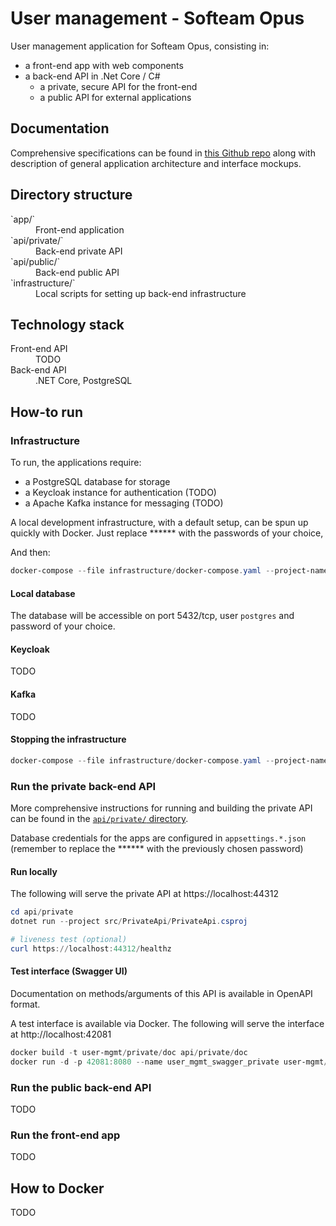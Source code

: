 # User management - Softeam Opus

User management application for Softeam Opus, consisting in:
* a front-end app with web components
* a back-end API in .Net Core / C#
    * a private, secure API for the front-end
    * a public API for external applications 

## Documentation

Comprehensive specifications can be found in [this Github repo](https://github.com/SofteamOuest-Opus/specs/tree/master/user-mgmt)
along with description of general application architecture and interface mockups. 

## Directory structure

<dl>
    <dt>`app/`<dt>
    <dd>Front-end application</dd>
    <dt>`api/private/`<dt>
    <dd>Back-end private API</dd>
    <dt>`api/public/`<dt>
    <dd>Back-end public API</dd>
    <dt>`infrastructure/`<dt>
    <dd>Local scripts for setting up back-end infrastructure</dd>
</dl>

## Technology stack

<dl>
    <dt>Front-end API</dt>
    <dd>TODO</dd>
    <dt>Back-end API</dt>
    <dd>.NET Core, PostgreSQL</dd>
</dl>


## How-to run

### Infrastructure

To run, the applications require:
- a PostgreSQL database for storage
- a Keycloak instance for authentication (TODO)
- a Apache Kafka instance for messaging (TODO)

A local development infrastructure, with a default setup, can be spun up quickly with Docker. Just replace \*\*\*\*\*\* with the passwords of your choice,

And then:
```powershell
docker-compose --file infrastructure/docker-compose.yaml --project-name user_mgmt_infra up --build --detach
```

#### Local database

The database will be accessible on port 5432/tcp, user `postgres` and password of your choice.

#### Keycloak

TODO

#### Kafka

TODO

#### Stopping the infrastructure

```powershell
docker-compose --file infrastructure/docker-compose.yaml --project-name user_mgmt_infra down
```

### Run the private back-end API

More comprehensive instructions for running and building the private API can be found 
in the [`api/private/` directory](./api/private/README.md).

Database credentials for the apps are configured in `appsettings.*.json` (remember to replace the \*\*\*\*\*\* with the previously chosen password)

#### Run locally

The following will serve the private API at https://localhost:44312

```powershell
cd api/private
dotnet run --project src/PrivateApi/PrivateApi.csproj

# liveness test (optional)
curl https://localhost:44312/healthz
```

#### Test interface (Swagger UI)

Documentation on methods/arguments of this API is available in OpenAPI format.

A test interface is available via Docker. 
The following will serve the interface at http://localhost:42081

```powershell
docker build -t user-mgmt/private/doc api/private/doc
docker run -d -p 42081:8080 --name user_mgmt_swagger_private user-mgmt/private/doc
```

### Run the public back-end API

TODO

### Run the front-end app

TODO

## How to Docker

TODO
